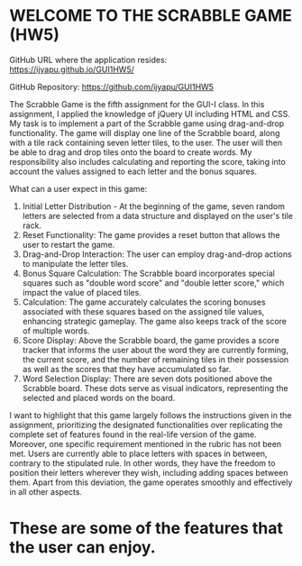 # WELCOME TO THE SCRABBLE GAME (HW5)

GitHub URL where the application resides: https://ijyapu.github.io/GUI1HW5/

GitHub Repository: https://github.com/ijyapu/GUI1HW5

The Scrabble Game is the fifth assignment for the GUI-I class. In this assignment, I applied the knowledge of jQuery UI including HTML and CSS.  My task is to implement a part of the Scrabble game using drag-and-drop functionality. The game will display one line of the Scrabble board, along with a tile rack containing seven letter tiles, to the user. The user will then be able to drag and drop tiles onto the board to create words. My responsibility also includes calculating and reporting the score, taking into account the values assigned to each letter and the bonus squares. 

What can a user expect in this game:

1. Initial Letter Distribution - At the beginning of the game, seven random letters are selected from a data structure and displayed on the user's tile rack.
2. Reset Functionality: The game provides a reset button that allows the user to restart the game. 
3. Drag-and-Drop Interaction: The user can employ drag-and-drop actions to manipulate the letter tiles. 
4. Bonus Square Calculation: The Scrabble board incorporates special squares such as "double word score" and "double letter score," which impact the value of placed tiles.
5. Calculation: The game accurately calculates the scoring bonuses associated with these squares based on the assigned tile values, enhancing strategic gameplay. The game also keeps track of the score of multiple words. 
6. Score Display: Above the Scrabble board, the game provides a score tracker that informs the user about the word they are currently forming, the current score, and the number of remaining tiles in their possession as well as the scores that they have accumulated so far. 
7. Word Selection Display: There are seven dots positioned above the Scrabble board. These dots serve as visual indicators, representing the selected and placed words on the board.

I want to highlight that this game largely follows the instructions given in the assignment, prioritizing the designated functionalities over replicating the complete set of features found in the real-life version of the game. Moreover, one specific requirement mentioned in the rubric has not been met. Users are currently able to place letters with spaces in between, contrary to the stipulated rule. In other words, they have the freedom to position their letters wherever they wish, including adding spaces between them. Apart from this deviation, the game operates smoothly and effectively in all other aspects. 

# These are some of the features that the user can enjoy.
